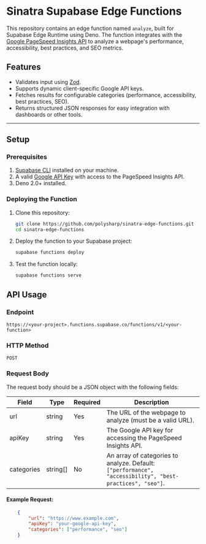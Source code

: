 # Sinatra Supabase Edge Functions

This repository contains an edge function named `analyze`, built for Supabase Edge Runtime using Deno. The function integrates with the [Google PageSpeed Insights API](https://developers.google.com/speed/docs/insights/v5/about) to analyze a webpage's performance, accessibility, best practices, and SEO metrics.

## Features

- Validates input using [Zod](https://github.com/colinhacks/zod).
- Supports dynamic client-specific Google API keys.
- Fetches results for configurable categories (performance, accessibility, best practices, SEO).
- Returns structured JSON responses for easy integration with dashboards or other tools.

---

## Setup

### Prerequisites

1. [Supabase CLI](https://supabase.com/docs/guides/cli) installed on your machine.
2. A valid [Google API Key](https://cloud.google.com/docs/authentication/api-keys) with access to the PageSpeed Insights API.
3. Deno 2.0+ installed.

### Deploying the Function

1. Clone this repository:
   ```bash
   git clone https://github.com/polysharp/sinatra-edge-functions.git
   cd sinatra-edge-functions
   ```

2. Deploy the function to your Supabase project:
    ```bash
    supabase functions deploy
    ```
3. Test the function locally:
    ```bash
    supabase functions serve
    ```

## API Usage

### Endpoint
`https://<your-project>.functions.supabase.co/functions/v1/<your-function>`

### HTTP Method
`POST`

### Request Body
The request body should be a JSON object with the following fields:

| Field      | Type      | Required | Description                                                                                      |
|------------|-----------|----------|--------------------------------------------------------------------------------------------------|
| url        | string    | Yes      | The URL of the webpage to analyze (must be a valid URL).                                         |
| apiKey     | string    | Yes      | The Google API key for accessing the PageSpeed Insights API.                                     |
| categories | string[]  | No       | An array of categories to analyze. Default: `["performance", "accessibility", "best-practices", "seo"]`. |

#### Example Request:
```json
    {
        "url": "https://www.example.com",
        "apiKey": "your-google-api-key",
        "categories": ["performance", "seo"]
    }
```
